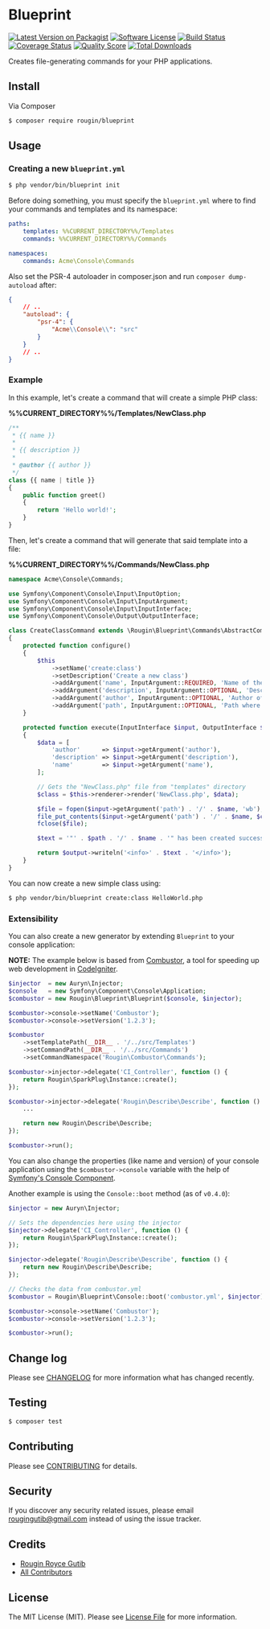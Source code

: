 # Blueprint

[![Latest Version on Packagist][ico-version]][link-packagist]
[![Software License][ico-license]](LICENSE.md)
[![Build Status][ico-travis]][link-travis]
[![Coverage Status][ico-scrutinizer]][link-scrutinizer]
[![Quality Score][ico-code-quality]][link-code-quality]
[![Total Downloads][ico-downloads]][link-downloads]

Creates file-generating commands for your PHP applications.

## Install

Via Composer

``` bash
$ composer require rougin/blueprint
```

## Usage

### Creating a new ```blueprint.yml```

``` bash
$ php vendor/bin/blueprint init
```

Before doing something, you must specify the ```blueprint.yml``` where to find your commands and templates and its namespace:

``` yml
paths:
    templates: %%CURRENT_DIRECTORY%%/Templates
    commands: %%CURRENT_DIRECTORY%%/Commands

namespaces:
    commands: Acme\Console\Commands
```

Also set the PSR-4 autoloader in composer.json and run `composer dump-autoload` after:

``` json
{
    // ..
    "autoload": {
        "psr-4": {
            "Acme\\Console\\": "src"
        }
    }
    // ..
}
```

### Example

In this example, let's create a command that will create a simple PHP class:

**%%CURRENT_DIRECTORY%%/Templates/NewClass.php**

``` php
/**
 * {{ name }}
 *
 * {{ description }}
 *
 * @author {{ author }}
 */
class {{ name | title }}
{
    public function greet()
    {
        return 'Hello world!';
    }
}
```

Then, let's create a command that will generate that said template into a file:

**%%CURRENT_DIRECTORY%%/Commands/NewClass.php**

``` php
namespace Acme\Console\Commands;

use Symfony\Component\Console\Input\InputOption;
use Symfony\Component\Console\Input\InputArgument;
use Symfony\Component\Console\Input\InputInterface;
use Symfony\Component\Console\Output\OutputInterface;

class CreateClassCommand extends \Rougin\Blueprint\Commands\AbstractCommand
{
    protected function configure()
    {
        $this
            ->setName('create:class')
            ->setDescription('Create a new class')
            ->addArgument('name', InputArgument::REQUIRED, 'Name of the class')
            ->addArgument('description', InputArgument::OPTIONAL, 'Description of the class', 'A simple class')
            ->addArgument('author', InputArgument::OPTIONAL, 'Author of the class', 'John Doe')
            ->addArgument('path', InputArgument::OPTIONAL, 'Path where to save the created class', __DIR__);
    }

    protected function execute(InputInterface $input, OutputInterface $output)
    {
        $data = [
            'author'      => $input->getArgument('author'),
            'description' => $input->getArgument('description'),
            'name'        => $input->getArgument('name'),
        ];

        // Gets the "NewClass.php" file from "templates" directory
        $class = $this->renderer->render('NewClass.php', $data);

        $file = fopen($input->getArgument('path') . '/' . $name, 'wb');
        file_put_contents($input->getArgument('path') . '/' . $name, $class);
        fclose($file);

        $text = '"' . $path . '/' . $name . '" has been created successfully!';

        return $output->writeln('<info>' . $text . '</info>');
    }
}
```

You can now create a new simple class using:

``` bash
$ php vendor/bin/blueprint create:class HelloWorld.php
```

### Extensibility

You can also create a new generator by extending ```Blueprint``` to your console application:

**NOTE:** The example below is based from [Combustor](https://github.com/rougin/combustor), a tool for speeding up web development in [CodeIgniter](codeigniter.com).

``` php
$injector  = new Auryn\Injector;
$console   = new Symfony\Component\Console\Application;
$combustor = new Rougin\Blueprint\Blueprint($console, $injector);

$combustor->console->setName('Combustor');
$combustor->console->setVersion('1.2.3');

$combustor
    ->setTemplatePath(__DIR__ . '/../src/Templates')
    ->setCommandPath(__DIR__ . '/../src/Commands')
    ->setCommandNamespace('Rougin\Combustor\Commands');

$combustor->injector->delegate('CI_Controller', function () {
    return Rougin\SparkPlug\Instance::create();
});

$combustor->injector->delegate('Rougin\Describe\Describe', function () {
    ...

    return new Rougin\Describe\Describe;
});

$combustor->run();
```

You can also change the properties (like name and version) of your console application using the ```$combustor->console``` variable with the help of [Symfony's Console Component](http://symfony.com/doc/current/components/console/introduction.html).

Another example is using the `Console::boot` method (as of `v0.4.0`):

``` php
$injector = new Auryn\Injector;

// Sets the dependencies here using the injector
$injector->delegate('CI_Controller', function () {
    return Rougin\SparkPlug\Instance::create();
});

$injector->delegate('Rougin\Describe\Describe', function () {
    return new Rougin\Describe\Describe;
});

// Checks the data from combustor.yml
$combustor = Rougin\Blueprint\Console::boot('combustor.yml', $injector);

$combustor->console->setName('Combustor');
$combustor->console->setVersion('1.2.3');

$combustor->run();
```

## Change log

Please see [CHANGELOG](CHANGELOG.md) for more information what has changed recently.

## Testing

``` bash
$ composer test
```

## Contributing

Please see [CONTRIBUTING](CONTRIBUTING.md) for details.

## Security

If you discover any security related issues, please email rougingutib@gmail.com instead of using the issue tracker.

## Credits

- [Rougin Royce Gutib][link-author]
- [All Contributors][link-contributors]

## License

The MIT License (MIT). Please see [License File](LICENSE.md) for more information.

[ico-version]: https://img.shields.io/packagist/v/rougin/blueprint.svg?style=flat-square
[ico-license]: https://img.shields.io/badge/license-MIT-brightgreen.svg?style=flat-square
[ico-travis]: https://img.shields.io/travis/rougin/blueprint/master.svg?style=flat-square
[ico-scrutinizer]: https://img.shields.io/scrutinizer/coverage/g/rougin/blueprint.svg?style=flat-square
[ico-code-quality]: https://img.shields.io/scrutinizer/g/rougin/blueprint.svg?style=flat-square
[ico-downloads]: https://img.shields.io/packagist/dt/rougin/blueprint.svg?style=flat-square

[link-packagist]: https://packagist.org/packages/rougin/blueprint
[link-travis]: https://travis-ci.org/rougin/blueprint
[link-scrutinizer]: https://scrutinizer-ci.com/g/rougin/blueprint/code-structure
[link-code-quality]: https://scrutinizer-ci.com/g/rougin/blueprint
[link-downloads]: https://packagist.org/packages/rougin/blueprint
[link-author]: https://github.com/rougin
[link-contributors]: ../../contributors
